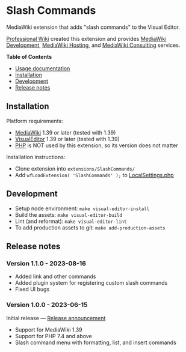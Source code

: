 # Slash Commands

MediaWiki extension that adds "slash commands" to the Visual Editor.

[Professional Wiki] created this extension and provides [MediaWiki Development], [MediaWiki Hosting],
and [MediaWiki Consulting] services.

**Table of Contents**

- [Usage documentation](https://www.pro.wiki/help/mediawiki-slash-commands)
- [Installation](#installation)
- [Development](#development)
- [Release notes](#release-notes)

## Installation

Platform requirements:

* [MediaWiki] 1.39 or later (tested with 1.39)
* [VisualEditor] 1.39 or later (tested with 1.39)
* [PHP] is NOT used by this extension, so its version does not matter

Installation instructions:

* Clone extension into `extensions/SlashCommands/`
* Add `wfLoadExtension( 'SlashCommands' );` to [LocalSettings.php]

## Development

* Setup node environment: `make visual-editor-install`
* Build the assets: `make visual-editor-build`
* Lint (and reformat): `make visual-editor-lint`
* To add production assets to git: `make add-production-assets`

## Release notes

### Version 1.1.0 - 2023-08-16

* Added link and other commands
* Added plugin system for registering custom slash commands
* Fixed UI bugs

### Version 1.0.0 - 2023-06-15

Initial release — [Release announcement](https://www.pro.wiki/news/Slash-Commands-MediaWiki)

* Support for MediaWiki 1.39
* Support for PHP 7.4 and above
* Slash command menu with formatting, list, and insert commands

[Professional Wiki]: https://professional.wiki
[MediaWiki Hosting]: https://pro.wiki
[MediaWiki Development]: https://professional.wiki/en/mediawiki-development
[MediaWiki Consulting]: https://professional.wiki/en/mediawiki-consulting-services
[MediaWiki]: https://www.mediawiki.org
[VisualEditor]: https://www.mediawiki.org/wiki/Extension:VisualEditor
[PHP]: https://www.php.net
[LocalSettings.php]: https://www.pro.wiki/help/mediawiki-localsettings-php-guide
